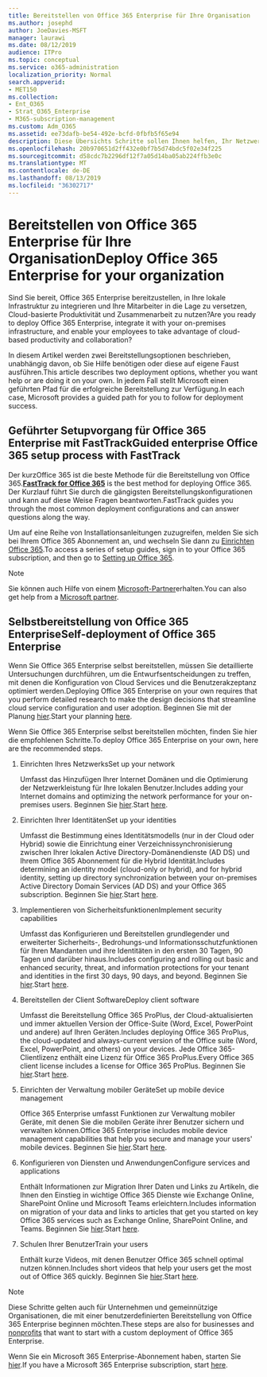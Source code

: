 ```yaml
---
title: Bereitstellen von Office 365 Enterprise für Ihre Organisation
ms.author: josephd
author: JoeDavies-MSFT
manager: laurawi
ms.date: 08/12/2019
audience: ITPro
ms.topic: conceptual
ms.service: o365-administration
localization_priority: Normal
search.appverid:
- MET150
ms.collection:
- Ent_O365
- Strat_O365_Enterprise
- M365-subscription-management
ms.custom: Adm_O365
ms.assetid: ee73dafb-be54-492e-bcfd-0fbfb5f65e94
description: Diese Übersichts Schritte sollen Ihnen helfen, Ihr Netzwerk einzurichten, Ihre Identitäten zu erstellen, Office 365 ProPlus bereitzustellen, Ihre Daten zu migrieren und den Personen in Ihrer Organisation bei der Verwendung von Office 365 zu helfen.
ms.openlocfilehash: 20b970651d2ff432e0bf7b5d74bdc5f02e34f225
ms.sourcegitcommit: d58cdc7b2296df12f7a05d14ba05ab224ffb3e0c
ms.translationtype: MT
ms.contentlocale: de-DE
ms.lasthandoff: 08/13/2019
ms.locfileid: "36302717"
---
```

# <a name="deploy-office-365-enterprise-for-your-organization"></a><span data-ttu-id="8dd1e-103">Bereitstellen von Office 365 Enterprise für Ihre Organisation</span><span class="sxs-lookup"><span data-stu-id="8dd1e-103">Deploy Office 365 Enterprise for your organization</span></span>

<span data-ttu-id="8dd1e-104">Sind Sie bereit, Office 365 Enterprise bereitzustellen, in Ihre lokale Infrastruktur zu integrieren und Ihre Mitarbeiter in die Lage zu versetzen, Cloud-basierte Produktivität und Zusammenarbeit zu nutzen?</span><span class="sxs-lookup"><span data-stu-id="8dd1e-104">Are you ready to deploy Office 365 Enterprise, integrate it with your on-premises infrastructure, and enable your employees to take advantage of cloud-based productivity and collaboration?</span></span>

<span data-ttu-id="8dd1e-105">In diesem Artikel werden zwei Bereitstellungsoptionen beschrieben, unabhängig davon, ob Sie Hilfe benötigen oder diese auf eigene Faust ausführen.</span><span class="sxs-lookup"><span data-stu-id="8dd1e-105">This article describes two deployment options, whether you want help or are doing it on your own.</span></span> <span data-ttu-id="8dd1e-106">In jedem Fall stellt Microsoft einen geführten Pfad für die erfolgreiche Bereitstellung zur Verfügung.</span><span class="sxs-lookup"><span data-stu-id="8dd1e-106">In each case, Microsoft provides a guided path for you to follow for deployment success.</span></span>

## <a name="guided-enterprise-office-365-setup-process-with-fasttrack"></a><span data-ttu-id="8dd1e-107">Geführter Setupvorgang für Office 365 Enterprise mit FastTrack</span><span class="sxs-lookup"><span data-stu-id="8dd1e-107">Guided enterprise Office 365 setup process with FastTrack</span></span>

<span data-ttu-id="8dd1e-108">**[](https://docs.microsoft.com/fasttrack/O365-fasttrack-benefit-for-office-365)** Der kurzOffice 365 ist die beste Methode für die Bereitstellung von Office 365.</span><span class="sxs-lookup"><span data-stu-id="8dd1e-108">**[FastTrack for Office 365](https://docs.microsoft.com/fasttrack/O365-fasttrack-benefit-for-office-365)** is the best method for deploying Office 365.</span></span> <span data-ttu-id="8dd1e-109">Der Kurzlauf führt Sie durch die gängigsten Bereitstellungskonfigurationen und kann auf diese Weise Fragen beantworten.</span><span class="sxs-lookup"><span data-stu-id="8dd1e-109">FastTrack guides you through the most common deployment configurations and can answer questions along the way.</span></span> 

<span data-ttu-id="8dd1e-110">Um auf eine Reihe von Installationsanleitungen zuzugreifen, melden Sie sich bei Ihrem Office 365 Abonnement an, und wechseln Sie dann zu [Einrichten Office 365](https://aka.ms/o365fasttrack).</span><span class="sxs-lookup"><span data-stu-id="8dd1e-110">To access a series of setup guides, sign in to your Office 365 subscription, and then go to [Setting up Office 365](https://aka.ms/o365fasttrack).</span></span>

>[!Note]
><span data-ttu-id="8dd1e-111">Sie können auch Hilfe von einem [Microsoft-Partner](https://www.microsoft.com/solution-providers/home)erhalten.</span><span class="sxs-lookup"><span data-stu-id="8dd1e-111">You can also get help from a [Microsoft partner](https://www.microsoft.com/solution-providers/home).</span></span>
>

## <a name="self-deployment-of-office-365-enterprise"></a><span data-ttu-id="8dd1e-112">Selbstbereitstellung von Office 365 Enterprise</span><span class="sxs-lookup"><span data-stu-id="8dd1e-112">Self-deployment of Office 365 Enterprise</span></span>

<span data-ttu-id="8dd1e-113">Wenn Sie Office 365 Enterprise selbst bereitstellen, müssen Sie detaillierte Untersuchungen durchführen, um die Entwurfsentscheidungen zu treffen, mit denen die Konfiguration von Cloud Services und die Benutzerakzeptanz optimiert werden.</span><span class="sxs-lookup"><span data-stu-id="8dd1e-113">Deploying Office 365 Enterprise on your own requires that you perform detailed research to make the design decisions that streamline cloud service configuration and user adoption.</span></span> <span data-ttu-id="8dd1e-114">Beginnen Sie mit der Planung [hier](get-your-organization-ready-for-office-365.md).</span><span class="sxs-lookup"><span data-stu-id="8dd1e-114">Start your planning [here](get-your-organization-ready-for-office-365.md).</span></span>

<span data-ttu-id="8dd1e-115">Wenn Sie Office 365 Enterprise selbst bereitstellen möchten, finden Sie hier die empfohlenen Schritte.</span><span class="sxs-lookup"><span data-stu-id="8dd1e-115">To deploy Office 365 Enterprise on your own, here are the recommended steps.</span></span>

1. <span data-ttu-id="8dd1e-116">Einrichten Ihres Netzwerks</span><span class="sxs-lookup"><span data-stu-id="8dd1e-116">Set up your network</span></span>

   <span data-ttu-id="8dd1e-117">Umfasst das Hinzufügen Ihrer Internet Domänen und die Optimierung der Netzwerkleistung für Ihre lokalen Benutzer.</span><span class="sxs-lookup"><span data-stu-id="8dd1e-117">Includes adding your Internet domains and optimizing the network performance for your on-premises users.</span></span> <span data-ttu-id="8dd1e-118">Beginnen Sie [hier](set-up-network-for-office-365.md).</span><span class="sxs-lookup"><span data-stu-id="8dd1e-118">Start [here](set-up-network-for-office-365.md).</span></span>
 
2. <span data-ttu-id="8dd1e-119">Einrichten Ihrer Identitäten</span><span class="sxs-lookup"><span data-stu-id="8dd1e-119">Set up your identities</span></span>

   <span data-ttu-id="8dd1e-120">Umfasst die Bestimmung eines Identitätsmodells (nur in der Cloud oder Hybrid) sowie die Einrichtung einer Verzeichnissynchronisierung zwischen Ihrer lokalen Active Directory-Domänendienste (AD DS) und Ihrem Office 365 Abonnement für die Hybrid Identität.</span><span class="sxs-lookup"><span data-stu-id="8dd1e-120">Includes determining an identity model (cloud-only or hybrid), and for hybrid identity, setting up directory synchronization between your on-premises Active Directory Domain Services (AD DS) and your Office 365 subscription.</span></span> <span data-ttu-id="8dd1e-121">Beginnen Sie [hier](protect-your-global-administrator-accounts.md).</span><span class="sxs-lookup"><span data-stu-id="8dd1e-121">Start [here](protect-your-global-administrator-accounts.md).</span></span>

3. <span data-ttu-id="8dd1e-122">Implementieren von Sicherheitsfunktionen</span><span class="sxs-lookup"><span data-stu-id="8dd1e-122">Implement security capabilities</span></span>

   <span data-ttu-id="8dd1e-123">Umfasst das Konfigurieren und Bereitstellen grundlegender und erweiterter Sicherheits-, Bedrohungs-und Informationsschutzfunktionen für Ihren Mandanten und ihre Identitäten in den ersten 30 Tagen, 90 Tagen und darüber hinaus.</span><span class="sxs-lookup"><span data-stu-id="8dd1e-123">Includes configuring and rolling out basic and enhanced security, threat, and information protections for your tenant and identities in the first 30 days, 90 days, and beyond.</span></span> <span data-ttu-id="8dd1e-124">Beginnen Sie [hier](https://docs.microsoft.com/office365/securitycompliance/security-roadmap).</span><span class="sxs-lookup"><span data-stu-id="8dd1e-124">Start [here](https://docs.microsoft.com/office365/securitycompliance/security-roadmap).</span></span>
 
4. <span data-ttu-id="8dd1e-125">Bereitstellen der Client Software</span><span class="sxs-lookup"><span data-stu-id="8dd1e-125">Deploy client software</span></span>

   <span data-ttu-id="8dd1e-126">Umfasst die Bereitstellung Office 365 ProPlus, der Cloud-aktualisierten und immer aktuellen Version der Office-Suite (Word, Excel, PowerPoint und andere) auf Ihren Geräten.</span><span class="sxs-lookup"><span data-stu-id="8dd1e-126">Includes deploying Office 365 ProPlus, the cloud-updated and always-current version of the Office suite (Word, Excel, PowerPoint, and others) on your devices.</span></span> <span data-ttu-id="8dd1e-127">Jede Office 365-Clientlizenz enthält eine Lizenz für Office 365 ProPlus.</span><span class="sxs-lookup"><span data-stu-id="8dd1e-127">Every Office 365 client license includes a license for Office 365 ProPlus.</span></span> <span data-ttu-id="8dd1e-128">Beginnen Sie [hier](https://docs.microsoft.com/DeployOffice/deployment-guide-for-office-365-proplus).</span><span class="sxs-lookup"><span data-stu-id="8dd1e-128">Start [here](https://docs.microsoft.com/DeployOffice/deployment-guide-for-office-365-proplus).</span></span>
 
5. <span data-ttu-id="8dd1e-129">Einrichten der Verwaltung mobiler Geräte</span><span class="sxs-lookup"><span data-stu-id="8dd1e-129">Set up mobile device management</span></span>

   <span data-ttu-id="8dd1e-130">Office 365 Enterprise umfasst Funktionen zur Verwaltung mobiler Geräte, mit denen Sie die mobilen Geräte ihrer Benutzer sichern und verwalten können.</span><span class="sxs-lookup"><span data-stu-id="8dd1e-130">Office 365 Enterprise includes mobile device management capabilities that help you secure and manage your users' mobile devices.</span></span> <span data-ttu-id="8dd1e-131">Beginnen Sie [hier](https://support.office.com/article/set-up-mobile-device-management-mdm-in-office-365-dd892318-bc44-4eb1-af00-9db5430be3cd).</span><span class="sxs-lookup"><span data-stu-id="8dd1e-131">Start [here](https://support.office.com/article/set-up-mobile-device-management-mdm-in-office-365-dd892318-bc44-4eb1-af00-9db5430be3cd).</span></span>
 
6. <span data-ttu-id="8dd1e-132">Konfigurieren von Diensten und Anwendungen</span><span class="sxs-lookup"><span data-stu-id="8dd1e-132">Configure services and applications</span></span>

   <span data-ttu-id="8dd1e-133">Enthält Informationen zur Migration Ihrer Daten und Links zu Artikeln, die Ihnen den Einstieg in wichtige Office 365 Dienste wie Exchange Online, SharePoint Online und Microsoft Teams erleichtern.</span><span class="sxs-lookup"><span data-stu-id="8dd1e-133">Includes information on migration of your data and links to articles that get you started on key Office 365 services such as Exchange Online, SharePoint Online, and Teams.</span></span> <span data-ttu-id="8dd1e-134">Beginnen Sie [hier](configure-services-and-applications.md).</span><span class="sxs-lookup"><span data-stu-id="8dd1e-134">Start [here](configure-services-and-applications.md).</span></span>
 
7. <span data-ttu-id="8dd1e-135">Schulen Ihrer Benutzer</span><span class="sxs-lookup"><span data-stu-id="8dd1e-135">Train your users</span></span>

   <span data-ttu-id="8dd1e-136">Enthält kurze Videos, mit denen Benutzer Office 365 schnell optimal nutzen können.</span><span class="sxs-lookup"><span data-stu-id="8dd1e-136">Includes short videos that help your users get the most out of Office 365 quickly.</span></span> <span data-ttu-id="8dd1e-137">Beginnen Sie [hier](https://docs.microsoft.com/office365/admin/admin-overview/get-started-with-office-365#training-resources-for-your-users).</span><span class="sxs-lookup"><span data-stu-id="8dd1e-137">Start [here](https://docs.microsoft.com/office365/admin/admin-overview/get-started-with-office-365#training-resources-for-your-users).</span></span>
 

>[!Note]
><span data-ttu-id="8dd1e-138">Diese Schritte gelten auch für Unternehmen [](https://go.microsoft.com/fwlink/?LinkId=627221) und gemeinnützige Organisationen, die mit einer benutzerdefinierten Bereitstellung von Office 365 Enterprise beginnen möchten.</span><span class="sxs-lookup"><span data-stu-id="8dd1e-138">These steps are also for businesses and [nonprofits](https://go.microsoft.com/fwlink/?LinkId=627221) that want to start with a custom deployment of Office 365 Enterprise.</span></span> 
>

<span data-ttu-id="8dd1e-139">Wenn Sie ein Microsoft 365 Enterprise-Abonnement haben, starten Sie [hier](https://docs.microsoft.com/microsoft-365/enterprise/deploy-microsoft-365-enterprise).</span><span class="sxs-lookup"><span data-stu-id="8dd1e-139">If you have a Microsoft 365 Enterprise subscription, start [here](https://docs.microsoft.com/microsoft-365/enterprise/deploy-microsoft-365-enterprise).</span></span>
